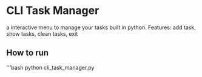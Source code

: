 # CLI Task Manager
a interactive menu to manage your tasks built in python.
Features: add task, show tasks, clean tasks, exit
## How to run
'''bash
python cli_task_manager.py